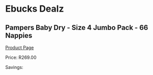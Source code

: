 
# Ebucks Dealz
## Pampers Baby Dry - Size 4 Jumbo Pack - 66 Nappies
[Product Page](https://www.ebucks.com/web/shop/productSelected.do?prodId=1224556486&catId=1186088243)

Price: R269.00

Savings: 


	